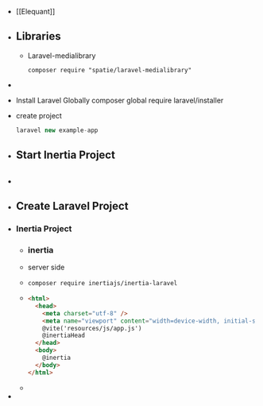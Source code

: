 - [[Elequant]]
- ## Libraries
	- Laravel-medialibrary
	  ```
	  composer require "spatie/laravel-medialibrary"
	  ```
-
- Install Laravel Globally
  composer global require laravel/installer
- create project
  
  ```php
  laravel new example-app
  ```
- ## Start Inertia Project
  
  ```php
  ```
- ```php
  ```
- ## Create Laravel Project
- ### Inertia Project
	- ### inertia
	- server side
	- ```shell
	  composer require inertiajs/inertia-laravel
	  ```
	- ```html
	  <html>
	    <head>
	      <meta charset="utf-8" />
	      <meta name="viewport" content="width=device-width, initial-scale=1.0, maximum-scale=1.0" />
	      @vite('resources/js/app.js')
	      @inertiaHead
	    </head>
	    <body>
	      @inertia
	    </body>
	  </html>
	  ```
	-
-
